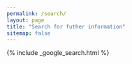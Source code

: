 ```yaml
---
permalink: /search/
layout: page
title: "Search for futher information"
sitemap: false
---
```


{% include _google_search.html %}

